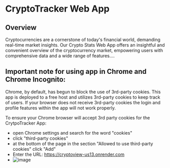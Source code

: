 # CryptoTracker Web App

## Overview

Cryptocurrencies are a cornerstone of today's financial world, demanding real-time market insights. Our Crypto Stats Web App offers an insightful and convenient overview of the cryptocurrency market, empowering users with comprehensive data and a wide range of features....


## Important note for using app in Chrome and Chrome Incognito:
Chrome, by default, has begun to block the use of 3rd-party cookies. This app is deployed to a free host and utilizes 3rd-party cookies to keep track of users. If your browser does not receive 3rd-party cookies the login and profile features within the app will not work properly.

To ensure your Chrome browser will accept 3rd party cookies for the CrytpoTracker App:
- open Chrome settings and search for the word "cookies"
- click "third-party cookies"
- at the bottom of the page in the section "Allowed to use third-party cookies" click "Add"
- Enter the URL: https://cryptoview-us13.onrender.com
- ![image](https://github.com/chingu-voyages/v47-tier2-team-15/assets/3475476/14e12cd2-db51-47fc-ac36-fea2ab1d7e87)




